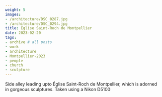 ```yaml
---
weight: 5
images:
- /architecture/DSC_0287.jpg
- /architecture/DSC_0294.jpg
title: Église Saint-Roch de Montpellier
date: 2023-02-20
tags:
- archive # all posts
- work
- architecture
- Montpellier-2023
- people
- church
- sculpture
---
```


Side alley leading upto Église Saint-Roch de Montpellier, which is adorned in gorgeous sculptures. Taken using a Nikon D5100

